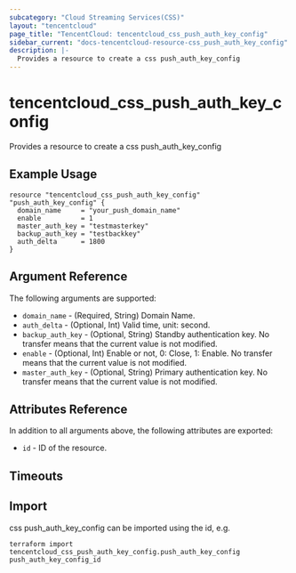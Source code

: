 ```yaml
---
subcategory: "Cloud Streaming Services(CSS)"
layout: "tencentcloud"
page_title: "TencentCloud: tencentcloud_css_push_auth_key_config"
sidebar_current: "docs-tencentcloud-resource-css_push_auth_key_config"
description: |-
  Provides a resource to create a css push_auth_key_config
---
```


# tencentcloud_css_push_auth_key_config

Provides a resource to create a css push_auth_key_config

## Example Usage

```hcl
resource "tencentcloud_css_push_auth_key_config" "push_auth_key_config" {
  domain_name     = "your_push_domain_name"
  enable          = 1
  master_auth_key = "testmasterkey"
  backup_auth_key = "testbackkey"
  auth_delta      = 1800
}
```

## Argument Reference

The following arguments are supported:

* `domain_name` - (Required, String) Domain Name.
* `auth_delta` - (Optional, Int) Valid time, unit: second.
* `backup_auth_key` - (Optional, String) Standby authentication key. No transfer means that the current value is not modified.
* `enable` - (Optional, Int) Enable or not, 0: Close, 1: Enable. No transfer means that the current value is not modified.
* `master_auth_key` - (Optional, String) Primary authentication key. No transfer means that the current value is not modified.

## Attributes Reference

In addition to all arguments above, the following attributes are exported:

* `id` - ID of the resource.



## Timeouts

<no value>


## Import

css push_auth_key_config can be imported using the id, e.g.

```
terraform import tencentcloud_css_push_auth_key_config.push_auth_key_config push_auth_key_config_id
```

